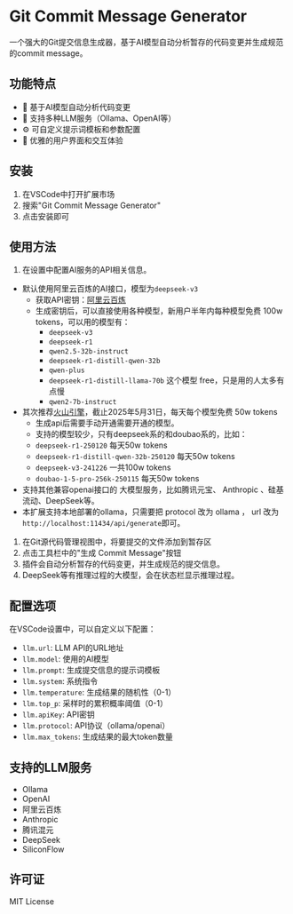 # Git Commit Message Generator

一个强大的Git提交信息生成器，基于AI模型自动分析暂存的代码变更并生成规范的commit message。

## 功能特点

- 🤖 基于AI模型自动分析代码变更
- 🔄 支持多种LLM服务（Ollama、OpenAI等）
- ⚙️ 可自定义提示词模板和参数配置
- 🎨 优雅的用户界面和交互体验

## 安装

1. 在VSCode中打开扩展市场
2. 搜索"Git Commit Message Generator"
3. 点击安装即可

## 使用方法

1. 在设置中配置AI服务的API相关信息。
  - 默认使用阿里云百炼的AI接口，模型为`deepseek-v3`
    - 获取API密钥：[阿里云百炼](https://bailian.console.aliyun.com/?apiKey=1#/api-key)
    - 生成密钥后，可以直接使用各种模型，新用户半年内每种模型免费 100w tokens，可以用的模型有：
      - `deepseek-v3`
      - `deepseek-r1`
      - `qwen2.5-32b-instruct`
      - `deepseek-r1-distill-qwen-32b`
      - `qwen-plus`
      - `deepseek-r1-distill-llama-70b` 这个模型 free，只是用的人太多有点慢
      - `qwen2-7b-instruct`
  - 其次推荐[火山引擎](https://console.volcengine.com/ark/region:ark+cn-beijing/apiKey?apikey=%7B%7D)，截止2025年5月31日，每天每个模型免费 50w tokens
    - 生成api后需要手动开通需要开通的模型。
    - 支持的模型较少，只有deepseek系的和doubao系的，比如：
    - `deepseek-r1-250120` 每天50w tokens
    - `deepseek-r1-distill-qwen-32b-250120` 每天50w tokens
    - `deepseek-v3-241226` 一共100w tokens
    - `doubao-1-5-pro-256k-250115` 每天50w tokens
  - 支持其他兼容openai接口的 大模型服务，比如腾讯元宝、 Anthropic 、硅基流动、DeepSeek等。
  - 本扩展支持本地部署的ollama，只需要把 protocol 改为 ollama ， url 改为`http://localhost:11434/api/generate`即可。
1. 在Git源代码管理视图中，将要提交的文件添加到暂存区
2. 点击工具栏中的"生成 Commit Message"按钮
3. 插件会自动分析暂存的代码变更，并生成规范的提交信息。
4. DeepSeek等有推理过程的大模型，会在状态栏显示推理过程。

## 配置选项

在VSCode设置中，可以自定义以下配置：

- `llm.url`: LLM API的URL地址
- `llm.model`: 使用的AI模型
- `llm.prompt`: 生成提交信息的提示词模板
- `llm.system`: 系统指令
- `llm.temperature`: 生成结果的随机性（0-1）
- `llm.top_p`: 采样时的累积概率阈值（0-1）
- `llm.apiKey`: API密钥
- `llm.protocol`: API协议（ollama/openai）
- `llm.max_tokens`: 生成结果的最大token数量

## 支持的LLM服务

- Ollama
- OpenAI
- 阿里云百炼
- Anthropic
- 腾讯混元
- DeepSeek
- SiliconFlow

## 许可证

MIT License